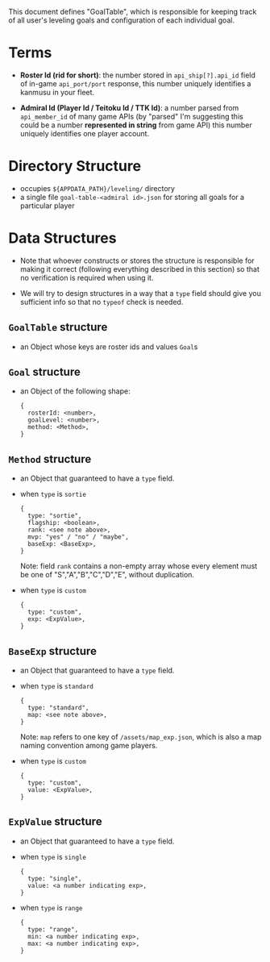 This document defines "GoalTable",
which is responsible for keeping track of all user's leveling goals
and configuration of each individual goal.

# Terms

- **Roster Id (rid for short)**: the number stored in
  `api_ship[?].api_id` field of in-game `api_port/port` response,
  this number uniquely identifies a kanmusu in your fleet.

- **Admiral Id (Player Id / Teitoku Id / TTK Id)**: a number
  parsed from `api_member_id` of many game APIs
  (by "parsed" I'm suggesting this could be a number **represented in string** from game API)
  this number uniquely identifies one player account.

# Directory Structure

- occupies `${APPDATA_PATH}/leveling/` directory
- a single file `goal-table-<admiral id>.json` for storing all goals for a particular player

# Data Structures

- Note that whoever constructs or stores the structure is responsible for making it correct
  (following everything described in this section)
  so that no verification is required when using it.

- We will try to design structures in a way that a `type` field should give you sufficient
  info so that no `typeof` check is needed.

## `GoalTable` structure

- an Object whose keys are roster ids and values `Goal`s

## `Goal` structure

- an Object of the following shape:

    ```
    {
      rosterId: <number>,
      goalLevel: <number>,
      method: <Method>,
    }
    ```

## `Method` structure

- an Object that guaranteed to have a `type` field.

- when `type` is `sortie`

    ```
    {
      type: "sortie",
      flagship: <boolean>,
      rank: <see note above>,
      mvp: "yes" / "no" / "maybe",
      baseExp: <BaseExp>,
    }
    ```

    Note: field `rank` contains a non-empty array whose every element
    must be one of "S","A","B","C","D","E", without duplication.

- when `type` is `custom`

    ```
    {
      type: "custom",
      exp: <ExpValue>,
    }
    ```

## `BaseExp` structure

- an Object that guaranteed to have a `type` field.

- when `type` is `standard`

    ```
    {
      type: "standard",
      map: <see note above>,
    }
    ```

    Note: `map` refers to one key of `/assets/map_exp.json`,
    which is also a map naming convention among game players.

- when `type` is `custom`

    ```
    {
      type: "custom",
      value: <ExpValue>,
    }
    ```

## `ExpValue` structure

- an Object that guaranteed to have a `type` field.

- when `type` is `single`

    ```
    {
      type: "single",
      value: <a number indicating exp>,
    }
    ```

- when `type` is `range`

    ```
    {
      type: "range",
      min: <a number indicating exp>,
      max: <a number indicating exp>,
    }
    ```
